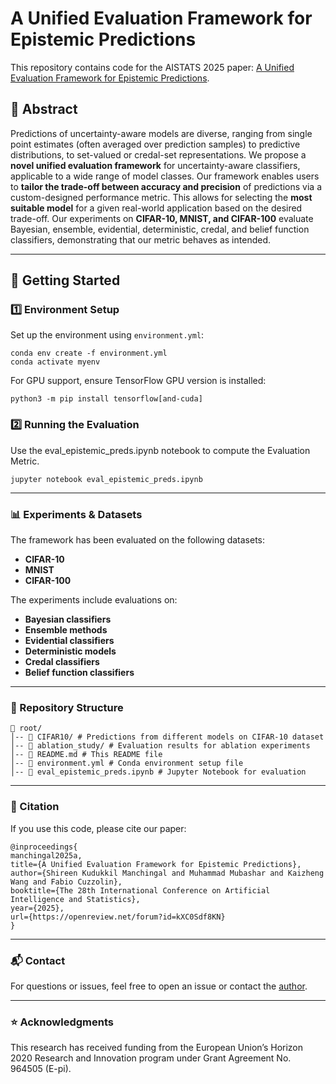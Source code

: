 # A Unified Evaluation Framework for Epistemic Predictions

This repository contains code for the AISTATS 2025 paper: [A Unified Evaluation Framework for Epistemic Predictions](https://arxiv.org/abs/2501.16912).


## 📄 Abstract
Predictions of uncertainty-aware models are diverse, ranging from single point estimates (often averaged over prediction samples) to predictive distributions, to set-valued or credal-set representations. We propose a **novel unified evaluation framework** for uncertainty-aware classifiers, applicable to a wide range of model classes. Our framework enables users to **tailor the trade-off between accuracy and precision** of predictions via a custom-designed performance metric. This allows for selecting the **most suitable model** for a given real-world application based on the desired trade-off. Our experiments on **CIFAR-10, MNIST, and CIFAR-100** evaluate Bayesian, ensemble, evidential, deterministic, credal, and belief function classifiers, demonstrating that our metric behaves as intended.

---

## 🚀 Getting Started

### **1️⃣ Environment Setup**
Set up the environment using `environment.yml`:
```
conda env create -f environment.yml
conda activate myenv
```

For GPU support, ensure TensorFlow GPU version is installed:
```
python3 -m pip install tensorflow[and-cuda]
```

### **2️⃣ Running the Evaluation**
Use the eval_epistemic_preds.ipynb notebook to compute the Evaluation Metric.

```
jupyter notebook eval_epistemic_preds.ipynb
```

---

### **📊 Experiments & Datasets**
The framework has been evaluated on the following datasets:
- **CIFAR-10**
- **MNIST**
- **CIFAR-100**

The experiments include evaluations on:
- **Bayesian classifiers**
- **Ensemble methods**
- **Evidential classifiers**
- **Deterministic models**
- **Credal classifiers**
- **Belief function classifiers**

---

### **📂 Repository Structure**
```
📂 root/
│-- 📁 CIFAR10/ # Predictions from different models on CIFAR-10 dataset
│-- 📁 ablation_study/ # Evaluation results for ablation experiments
│-- 📄 README.md # This README file
│-- 📜 environment.yml # Conda environment setup file
│-- 📒 eval_epistemic_preds.ipynb # Jupyter Notebook for evaluation
```

---

### **📢 Citation**
If you use this code, please cite our paper:

```
@inproceedings{
manchingal2025a,
title={A Unified Evaluation Framework for Epistemic Predictions},
author={Shireen Kudukkil Manchingal and Muhammad Mubashar and Kaizheng Wang and Fabio Cuzzolin},
booktitle={The 28th International Conference on Artificial Intelligence and Statistics},
year={2025},
url={https://openreview.net/forum?id=kXC0Sdf8KN}
}
```

---

### **📬 Contact**
For questions or issues, feel free to open an issue or contact the [author](shireenmohammed67@gmail.com).

---

### **⭐ Acknowledgments**
This research has received funding from the European Union’s Horizon 2020 Research and Innovation program under Grant Agreement No. 964505 (E-pi).
